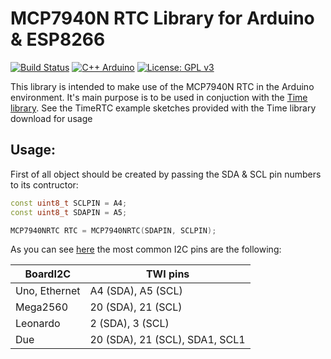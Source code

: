 # MCP7940N RTC Library for Arduino & ESP8266
[![Build Status](https://travis-ci.com/Melkoroth/MCP7940NRTC.svg?branch=master)](https://travis-ci.com/Melkoroth/MCP7940NRTC)
[![C++ Arduino](https://img.shields.io/badge/c%2B%2B-Arduino%20-red.svg)](https://github.com/adafruit/Adafruit_CircuitPlayground)
[![License: GPL v3](https://img.shields.io/badge/License-GPL%20v3-blue.svg)](http://www.gnu.org/licenses/gpl-3.0)

This library is intended to make use of the MCP7940N RTC in the Arduino environment. 
It's main purpose is to be used in conjuction with the [Time library](https://github.com/PaulStoffregen/Time). See the TimeRTC example sketches provided with the Time library download for usage

## Usage:
First of all object should be created by passing the SDA & SCL pin numbers to its contructor:
```cpp
const uint8_t SCLPIN = A4;
const uint8_t SDAPIN = A5;

MCP7940NRTC RTC = MCP7940NRTC(SDAPIN, SCLPIN);
```

As you can see [here](https://www.arduino.cc/en/Reference/Wire) the most common I2C pins are the following:

|  BoardI2C     | TWI pins                       |
|---------------|--------------------------------|
| Uno, Ethernet | A4 (SDA), A5 (SCL)             |
| Mega2560      | 20 (SDA), 21 (SCL)             |
| Leonardo      | 2 (SDA), 3 (SCL)               |
| Due           | 20 (SDA), 21 (SCL), SDA1, SCL1 |